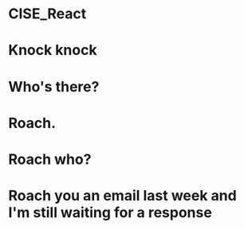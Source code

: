 # CISE_React

# Knock knock
# Who's there?
# Roach. 
# Roach who? 
# Roach you an email last week and I'm still waiting for a response